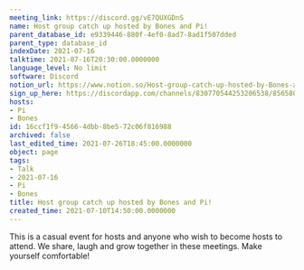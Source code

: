 ```yaml
---
meeting_link: https://discord.gg/vE7QUXGDnS
name: Host group catch up hosted by Bones and Pi!
parent_database_id: e9339446-880f-4ef0-8ad7-8ad1f507dded
parent_type: database_id
indexDate: 2021-07-16
talktime: 2021-07-16T20:30:00.0000000
language_level: No limit
software: Discord
notion_url: https://www.notion.so/Host-group-catch-up-hosted-by-Bones-and-Pi-16ccf1f945664dbb8be572c06f816988
sign_up_here: https://discordapp.com/channels/830770544253206538/856580095464046620/863309109738078228
hosts:
- Pi
- Bones
id: 16ccf1f9-4566-4dbb-8be5-72c06f816988
archived: false
last_edited_time: 2021-07-26T18:45:00.0000000
object: page
tags:
- Talk
- 2021-07-16
- Pi
- Bones
title: Host group catch up hosted by Bones and Pi!
created_time: 2021-07-10T14:50:00.0000000
---
```


This is a casual event for hosts and anyone who wish to become hosts to attend.  We share, laugh and grow together in these meetings.  Make yourself comfortable!






